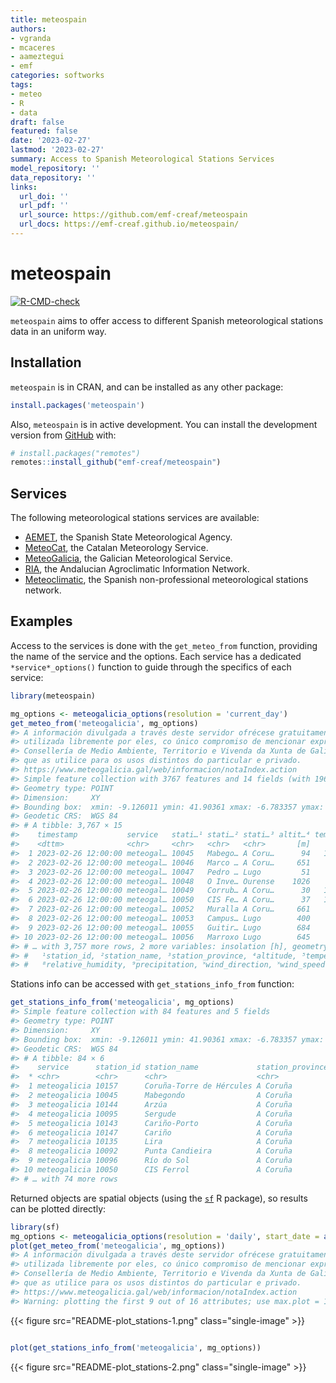 ```yaml
---
title: meteospain
authors:
- vgranda
- mcaceres
- aameztegui
- emf
categories: softworks
tags:
- meteo
- R
- data
draft: false
featured: false
date: '2023-02-27'
lastmod: '2023-02-27'
summary: Access to Spanish Meteorological Stations Services
model_repository: ''
data_repository: ''
links:
  url_doi: ''
  url_pdf: ''
  url_source: https://github.com/emf-creaf/meteospain
  url_docs: https://emf-creaf.github.io/meteospain/
---
```

# meteospain

[![R-CMD-check](https://github.com/emf-creaf/meteospain/workflows/R-CMD-check/badge.svg)](https://github.com/emf-creaf/meteospain/actions)

`meteospain` aims to offer access to different Spanish meteorological
stations data in an uniform way.

## Installation

`meteospain` is in CRAN, and can be installed as any other package:

``` r
install.packages('meteospain')
```

Also, `meteospain` is in active development. You can install the
development version from [GitHub](https://github.com/) with:

``` r
# install.packages("remotes")
remotes::install_github("emf-creaf/meteospain")
```

## Services

The following meteorological stations services are available:

-   [AEMET](https://www.aemet.es/en/portada), the Spanish State
    Meteorological Agency.
-   [MeteoCat](https://meteo.cat), the Catalan Meteorology Service.
-   [MeteoGalicia](https://www.meteogalicia.gal/web/inicio.action), the
    Galician Meteorological Service.
-   [RIA](https://www.juntadeandalucia.es/agriculturaypesca/ifapa/riaweb/web/),
    the Andalucian Agroclimatic Information Network.
-   [Meteoclimatic](https://www.meteoclimatic.net/), the Spanish
    non-professional meteorological stations network.

## Examples

Access to the services is done with the `get_meteo_from` function,
providing the name of the service and the options. Each service has a
dedicated `*service*_options()` function to guide through the specifics
of each service:

``` r
library(meteospain)

mg_options <- meteogalicia_options(resolution = 'current_day')
get_meteo_from('meteogalicia', mg_options)
#> A información divulgada a través deste servidor ofrécese gratuitamente aos cidadáns para que poida ser 
#> utilizada libremente por eles, co único compromiso de mencionar expresamente a MeteoGalicia e á 
#> Consellería de Medio Ambiente, Territorio e Vivenda da Xunta de Galicia como fonte da mesma cada vez 
#> que as utilice para os usos distintos do particular e privado.
#> https://www.meteogalicia.gal/web/informacion/notaIndex.action
#> Simple feature collection with 3767 features and 14 fields (with 1967 geometries empty)
#> Geometry type: POINT
#> Dimension:     XY
#> Bounding box:  xmin: -9.126011 ymin: 41.90361 xmax: -6.783357 ymax: 43.734
#> Geodetic CRS:  WGS 84
#> # A tibble: 3,767 × 15
#>    timestamp           service   stati…¹ stati…² stati…³ altit…⁴ tempe…⁵ min_t…⁶ max_t…⁷ relat…⁸ preci…⁹ wind_…˟ wind_…˟
#>    <dttm>              <chr>     <chr>   <chr>   <chr>       [m]    [°C]    [°C]    [°C]     [%] [L/m^2]     [°]   [m/s]
#>  1 2023-02-26 12:00:00 meteogal… 10045   Mabego… A Coru…      94   12.1    10.9    13.1       72       0      NA      NA
#>  2 2023-02-26 12:00:00 meteogal… 10046   Marco … A Coru…     651    5.61    4.92    6.14      84       0      NA      NA
#>  3 2023-02-26 12:00:00 meteogal… 10047   Pedro … Lugo         51    9.75    9.34    9.98      86       0      NA      NA
#>  4 2023-02-26 12:00:00 meteogal… 10048   O Inve… Ourense    1026    7.02    6.43    7.97      60       0      NA      NA
#>  5 2023-02-26 12:00:00 meteogal… 10049   Corrub… A Coru…      30   11.9    11.7    12.3       60       0      NA      NA
#>  6 2023-02-26 12:00:00 meteogal… 10050   CIS Fe… A Coru…      37   12.3    12.2    12.5       66       0      NA      NA
#>  7 2023-02-26 12:00:00 meteogal… 10052   Muralla A Coru…     661    6.97    6.36    7.41      92       0      NA      NA
#>  8 2023-02-26 12:00:00 meteogal… 10053   Campus… Lugo        400    9.85    9.34   10.9       62       0      NA      NA
#>  9 2023-02-26 12:00:00 meteogal… 10055   Guitir… Lugo        684    6.18    5.37    6.81      86       0      NA      NA
#> 10 2023-02-26 12:00:00 meteogal… 10056   Marroxo Lugo        645    2.07    1.68    2.77     100       0      NA      NA
#> # … with 3,757 more rows, 2 more variables: insolation [h], geometry <POINT [°]>, and abbreviated variable names
#> #   ¹​station_id, ²​station_name, ³​station_province, ⁴​altitude, ⁵​temperature, ⁶​min_temperature, ⁷​max_temperature,
#> #   ⁸​relative_humidity, ⁹​precipitation, ˟​wind_direction, ˟​wind_speed
```

Stations info can be accessed with `get_stations_info_from` function:

``` r
get_stations_info_from('meteogalicia', mg_options)
#> Simple feature collection with 84 features and 5 fields
#> Geometry type: POINT
#> Dimension:     XY
#> Bounding box:  xmin: -9.126011 ymin: 41.90361 xmax: -6.783357 ymax: 43.7383
#> Geodetic CRS:  WGS 84
#> # A tibble: 84 × 6
#>    service      station_id station_name             station_province altitude             geometry
#>  * <chr>        <chr>      <chr>                    <chr>                 [m]          <POINT [°]>
#>  1 meteogalicia 10157      Coruña-Torre de Hércules A Coruña               21 (-8.409202 43.38276)
#>  2 meteogalicia 10045      Mabegondo                A Coruña               94 (-8.262225 43.24137)
#>  3 meteogalicia 10144      Arzúa                    A Coruña              362  (-8.17469 42.93196)
#>  4 meteogalicia 10095      Sergude                  A Coruña              231 (-8.461246 42.82283)
#>  5 meteogalicia 10143      Cariño-Porto             A Coruña                5   (-7.863354 43.734)
#>  6 meteogalicia 10147      Cariño                   A Coruña               20   (-7.88011 43.7383)
#>  7 meteogalicia 10135      Lira                     A Coruña              170 (-9.126011 42.79504)
#>  8 meteogalicia 10092      Punta Candieira          A Coruña              254 (-8.052468 43.70426)
#>  9 meteogalicia 10096      Río do Sol               A Coruña              540  (-8.69099 43.09519)
#> 10 meteogalicia 10050      CIS Ferrol               A Coruña               37 (-8.252274 43.49147)
#> # … with 74 more rows
```

Returned objects are spatial objects (using the
[`sf`](https://r-spatial.github.io/sf/) R package), so results can be
plotted directly:

``` r
library(sf)
mg_options <- meteogalicia_options(resolution = 'daily', start_date = as.Date('2021-04-25'))
plot(get_meteo_from('meteogalicia', mg_options))
#> A información divulgada a través deste servidor ofrécese gratuitamente aos cidadáns para que poida ser 
#> utilizada libremente por eles, co único compromiso de mencionar expresamente a MeteoGalicia e á 
#> Consellería de Medio Ambiente, Territorio e Vivenda da Xunta de Galicia como fonte da mesma cada vez 
#> que as utilice para os usos distintos do particular e privado.
#> https://www.meteogalicia.gal/web/informacion/notaIndex.action
#> Warning: plotting the first 9 out of 16 attributes; use max.plot = 16 to plot all
```

{{< figure src="README-plot_stations-1.png" class="single-image" >}}

``` r

plot(get_stations_info_from('meteogalicia', mg_options))
```

{{< figure src="README-plot_stations-2.png" class="single-image" >}}
